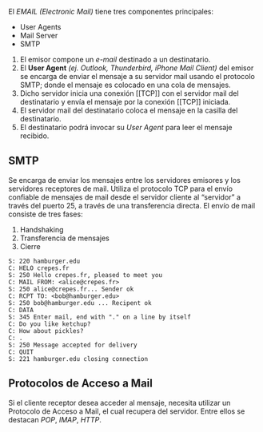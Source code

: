 El *EMAIL (Electronic Mail)* tiene tres componentes principales:
- User Agents
- Mail Server
- SMTP

1. El emisor compone un *e-mail* destinado a un destinatario.
2. El **User Agent** *(ej. Outlook, Thunderbird, iPhone Mail Client)* del emisor se encarga de enviar el mensaje a su servidor mail usando el protocolo SMTP; donde el mensaje es colocado en una cola de mensajes.
3. Dicho servidor inicia una conexión [[TCP]] con el servidor mail del destinatario y envía el mensaje por la conexión [[TCP]] iniciada.
4. El servidor mail del destinatario coloca el mensaje en la casilla del destinatario.
5. El destinatario podrá invocar su *User Agent* para leer el mensaje recibido.
## SMTP
Se encarga de enviar los mensajes entre los servidores emisores y los servidores receptores de mail. Utiliza el protocolo TCP para el envío confiable de mensajes de mail desde el servidor cliente al “servidor” a través del puerto 25, a través de una transferencia directa.
El envío de mail consiste de tres fases:
1. Handshaking
2. Transferencia de mensajes
3. Cierre

```
S: 220 hamburger.edu
C: HELO crepes.fr
S: 250 Hello crepes.fr, pleased to meet you
C: MAIL FROM: <alice@crepes.fr>
S: 250 alice@crepes.fr... Sender ok
C: RCPT TO: <bob@hamburger.edu>
S: 250 bob@hamburger.edu ... Recipent ok
C: DATA
S: 345 Enter mail, end with "." on a line by itself
C: Do you like ketchup?
C: How about pickles?
C: .
S: 250 Message accepted for delivery
C: QUIT
S: 221 hamburger.edu closing connection
```

## Protocolos de Acceso a Mail
Si el cliente receptor desea acceder al mensaje, necesita utilizar un Protocolo de Acceso a Mail, el cual recupera del servidor. Entre ellos se destacan *POP*, *IMAP*, *HTTP*.